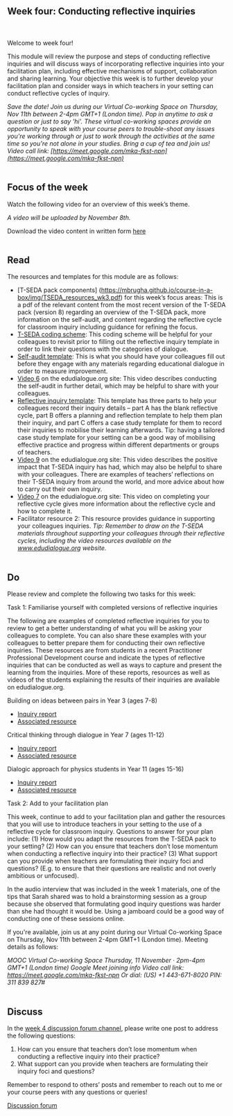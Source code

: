 ## Week four: Conducting reflective inquiries
<br/><br/>
Welcome to week four!

This module will review the purpose and steps of conducting reflective inquiries and will discuss ways of incorporating reflective inquiries into your facilitation plan, including effective mechanisms of support, collaboration and sharing learning. Your objective this week is to further develop your facilitation plan and consider ways in which teachers in your setting can conduct reflective cycles of inquiry.

_Save the date! Join us during our Virtual Co-working Space on Thursday, Nov 11th between 2-4pm GMT+1 (London time). Pop in anytime to ask a question or just to say 'hi'. These virtual co-working spaces provide an opportunity to speak with your course peers to trouble-shoot any issues you're working through or just to work through the activities at the same time so you're not alone in your studies. Bring a cup of tea and join us! Video call link: [https://meet.google.com/mka-fkst-npn](https://meet.google.com/mka-fkst-npn)_
<br/><br/>
## Focus of the week

Watch the following video for an overview of this week’s theme.

_A video will be uploaded by November 8th._

Download the video content in written form [here](https://mbrugha.github.io/course-in-a-box/img/Wk4_video_content.pdf)
<br/><br/>
## Read
The resources and templates for this module are as follows:
* [T-SEDA pack components] (https://mbrugha.github.io/course-in-a-box/img/TSEDA_resources_wk3.pdf) for this week’s focus areas: This is a pdf of the relevant content from the most recent version of the T-SEDA pack (version 8) regarding an overview of the T-SEDA pack, more information on the self-audit, and content regarding the reflective cycle for classroom inquiry including guidance for refining the focus.
* [T-SEDA coding scheme](https://mbrugha.github.io/course-in-a-box/img/TSEDA_coding_scheme.png): This coding scheme will be helpful for your colleagues to revisit prior to filling out the reflective inquiry template in order to link their questions with the categories of dialogue.
* [Self-audit template](https://mbrugha.github.io/course-in-a-box/img/TSEDA_selfaudit.doc): This is what you should have your colleagues fill out before they engage with any materials regarding educational dialogue in order to measure improvement. 
* [Video 6](https://www.edudialogue.org/resources/introductory-video-series/) on the edudialogue.org site: This video describes conducting the self-audit in further detail, which may be helpful to share with your colleagues.
* [Reflective inquiry template](https://mbrugha.github.io/course-in-a-box/img/TSEDA_reflective_cycle.doc): This template has three parts to help your colleagues record their inquiry details – part A has the blank reflective cycle, part B offers a planning and reflection template to help them plan their inquiry, and part C offers a case study template for them to record their inquiries to mobilise their learning afterwards. Tip: having a tailored case study template for your setting can be a good way of mobilising effective practice and progress within different departments or groups of teachers.
* [Video 9](https://www.edudialogue.org/resources/introductory-video-series/) on the edudialogue.org site: This video describes the positive impact that T-SEDA inquiry has had, which may also be helpful to share with your colleagues. There are examples of teachers’ reflections on their T-SEDA inquiry from around the world, and more advice about how to carry out their own inquiry.
* [Video 7](https://www.edudialogue.org/resources/introductory-video-series/collection-2/#video7) on the edudialogue.org site: This video on completing your reflective cycle gives more information about the reflective cycle and how to complete it.
* Facilitator resource 2: This resource provides guidance in supporting your colleagues inquiries. 
_Tip: Remember to draw on the T-SEDA materials throughout supporting your colleagues through their reflective cycles, including the video resources available on the www.edudialogue.org website._
<br/><br/>
## Do
Please review and complete the following two tasks for this week:

Task 1: Familiarise yourself with completed versions of reflective inquiries

The following are examples of completed reflective inquiries for you to review to get a better understanding of what you will be asking your colleagues to complete. You can also share these examples with your colleagues to better prepare them for conducting their own reflective inquiries. These resources are from students in a recent Practitioner Professional Development course and indicate the types of reflective inquiries that can be conducted as well as ways to capture and present the learning from the inquiries. More of these reports, resources as well as videos of the students explaining the results of their inquiries are available on edudialogue.org.

Building on ideas between pairs in Year 3 (ages 7-8)
* [Inquiry report](https://mbrugha.github.io/course-in-a-box/img/Building_on_ideas_year3_report.pdf) 
* [Associated resource](https://mbrugha.github.io/course-in-a-box/img/Building_on_ideas_year3_resource.pdf) 

Critical thinking through dialogue in Year 7 (ages 11-12)
* [Inquiry report](https://mbrugha.github.io/course-in-a-box/img/Critical_thinking_years7and8_report.pdf) 
* [Associated resource](https://mbrugha.github.io/course-in-a-box/img/Critical_thinking_years7and8_resource.pdf) 

Dialogic approach for physics students in Year 11 (ages 15-16)
* [Inquiry report](https://mbrugha.github.io/course-in-a-box/img/Physics_year11_report.pdf) 
* [Associated resource](https://mbrugha.github.io/course-in-a-box/img/Physics_year11_resource.pdf)

Task 2: Add to your facilitation plan

This week, continue to add to your facilitation plan and gather the resources that you will use to introduce teachers in your setting to the use of a reflective cycle for classroom inquiry. Questions to answer for your plan include: (1) How would you adapt the resources from the T-SEDA pack to your setting? (2) How can you ensure that teachers don’t lose momentum when conducting a reflective inquiry into their practice? (3) What support can you provide when teachers are formulating their inquiry foci and questions? (E.g. to ensure that their questions are realistic and not overly ambitious or unfocused). 

In the audio interview that was included in the week 1 materials, one of the tips that Sarah shared was to hold a brainstorming session as a group because she observed that formulating good inquiry questions was harder than she had thought it would be. Using a jamboard could be a good way of conducting one of these sessions online.

If you're available, join us at any point during our Virtual Co-working Space on Thursday, Nov 11th between 2-4pm GMT+1 (London time). Meeting details as follows:

_MOOC Virtual Co-working Space
Thursday, 11 November · 2pm-4pm GMT+1 (London time)
Google Meet joining info
Video call link: https://meet.google.com/mka-fkst-npn
Or dial: ‪(US) +1 443-671-8020‬ PIN: ‪311 839 827‬#_
<br/><br/>
## Discuss
In the [week 4 discussion forum channel](https://www.edudialogue.org/forum/mooc-for-facilitators/week-four-conducting-reflective-inquiries/), please write one post to address the following questions:

1.	How can you ensure that teachers don’t lose momentum when conducting a reflective inquiry into their practice?
2.	What support can you provide when teachers are formulating their inquiry foci and questions?

Remember to respond to others’ posts and remember to reach out to me or your course peers with any questions or queries!

<a class="btn btn-primary" href="https://www.edudialogue.org/forum/mooc-for-facilitators/"><i class="fa fa-home"></i> Discussion forum</a>
